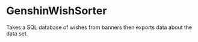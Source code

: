 # GenshinWishSorter
Takes a SQL database of wishes from banners then exports data about the data set. 
